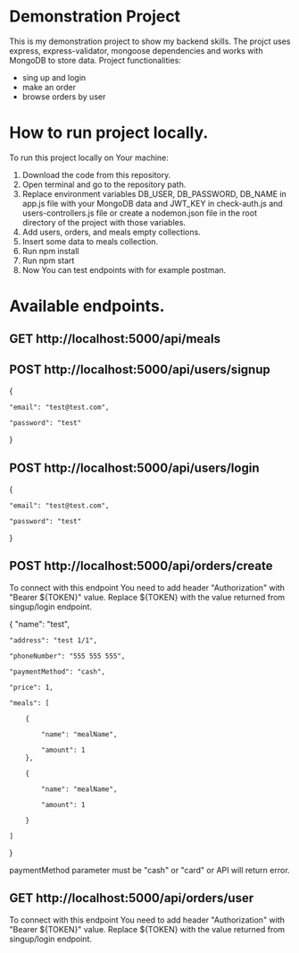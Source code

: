 # Demonstration Project

This is my demonstration project to show my backend skills.
The projct uses express, express-validator, mongoose dependencies and works with MongoDB to store data.
Project functionalities:
- sing up and login
- make an order
- browse orders by user

# How to run project locally.

To run this project locally on Your machine:

1. Download the code from this repository.
2. Open terminal and go to the repository path.
3. Replace environment variables DB_USER, DB_PASSWORD, DB_NAME in app.js file with your MongoDB data and JWT_KEY in check-auth.js and users-controllers.js file or create a nodemon.json file in the root directory of the project with those variables.
4. Add users, orders, and meals empty collections.
5. Insert some data to meals collection.
6. Run npm install
7. Run npm start
8. Now You can test endpoints with for example postman.

# Available endpoints.
## GET http://localhost:5000/api/meals
## POST http://localhost:5000/api/users/signup

{

    "email": "test@test.com",

    "password": "test"

}
## POST http://localhost:5000/api/users/login

{

    "email": "test@test.com",

    "password": "test"

}

## POST http://localhost:5000/api/orders/create

To connect with this endpoint You need to add header "Authorization" with "Bearer ${TOKEN}" value. Replace ${TOKEN} with the value returned from singup/login endpoint.

{
    "name": "test",

    "address": "test 1/1",

    "phoneNumber": "555 555 555",

    "paymentMethod": "cash",

    "price": 1,

    "meals": [

        {

            "name": "mealName",

            "amount": 1
        },

        {

            "name": "mealName",

            "amount": 1

        }

    ]
    
}

paymentMethod parameter must be "cash" or "card" or API will return error.

## GET http://localhost:5000/api/orders/user

To connect with this endpoint You need to add header "Authorization" with "Bearer ${TOKEN}" value. Replace ${TOKEN} with the value returned from singup/login endpoint.